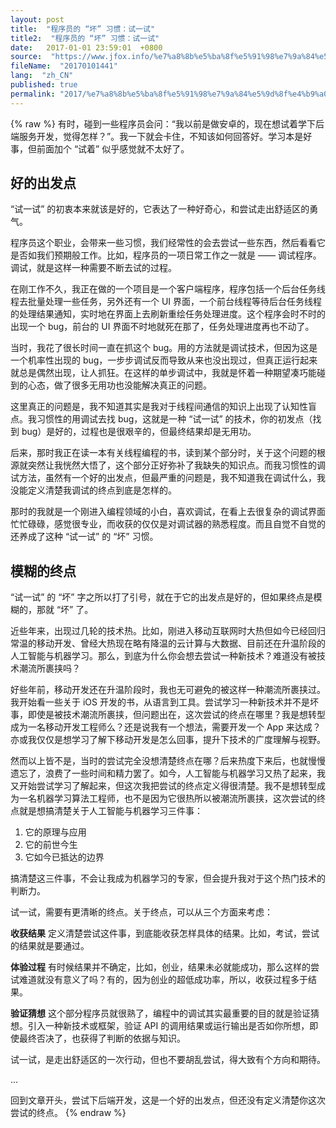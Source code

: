 ```yaml
---
layout: post
title:  "程序员的 “坏” 习惯：试一试"
title2:  "程序员的 “坏” 习惯：试一试"
date:   2017-01-01 23:59:01  +0800
source:  "https://www.jfox.info/%e7%a8%8b%e5%ba%8f%e5%91%98%e7%9a%84%e5%9d%8f%e4%b9%a0%e6%83%af%e8%af%95%e4%b8%80%e8%af%95.html"
fileName:  "20170101441"
lang:  "zh_CN"
published: true
permalink: "2017/%e7%a8%8b%e5%ba%8f%e5%91%98%e7%9a%84%e5%9d%8f%e4%b9%a0%e6%83%af%e8%af%95%e4%b8%80%e8%af%95.html"
---
```

{% raw %}
有时，碰到一些程序员会问：“我以前是做安卓的，现在想试着学下后端服务开发，觉得怎样？”。我一下就会卡住，不知该如何回答好。学习本是好事，但前面加个 “试着” 似乎感觉就不太好了。

## 好的出发点

“试一试” 的初衷本来就该是好的，它表达了一种好奇心，和尝试走出舒适区的勇气。

程序员这个职业，会带来一些习惯，我们经常性的会去尝试一些东西，然后看看它是否如我们预期般工作。比如，程序员的一项日常工作之一就是 —— 调试程序。调试，就是这样一种需要不断去试的过程。

在刚工作不久，我正在做的一个项目是一个客户端程序，程序包括一个后台任务线程去批量处理一些任务，另外还有一个 UI 界面，一个前台线程等待后台任务线程的处理结果通知，实时地在界面上去刷新重绘任务处理进度。这个程序会时不时的出现一个 bug，前台的 UI 界面不时地就死在那了，任务处理进度再也不动了。

当时，我花了很长时间一直在抓这个 bug。用的方法就是调试技术，但因为这是一个机率性出现的 bug，一步步调试反而导致从来也没出现过，但真正运行起来就总是偶然出现，让人抓狂。在这样的单步调试中，我就是怀着一种期望凑巧能碰到的心态，做了很多无用功也没能解决真正的问题。

这里真正的问题是，我不知道其实是我对于线程间通信的知识上出现了认知性盲点。我习惯性的用调试去找 bug，这就是一种 “试一试” 的技术，你的初发点（找到 bug）是好的，过程也是很艰辛的，但最终结果却是无用功。

后来，那时我正在读一本有关线程编程的书，读到某个部分时，关于这个问题的根源就突然让我恍然大悟了，这个部分正好弥补了我缺失的知识点。而我习惯性的调试方法，虽然有一个好的出发点，但最严重的问题是，我不知道我在调试什么，我没能定义清楚我调试的终点到底是怎样的。

那时的我就是一个刚进入编程领域的小白，喜欢调试，在看上去很复杂的调试界面忙忙碌碌，感觉很专业，而收获的仅仅是对调试器的熟悉程度。而且自觉不自觉的还养成了这种 “试一试” 的 “坏” 习惯。

## 模糊的终点

“试一试” 的 “坏” 字之所以打了引号，就在于它的出发点是好的，但如果终点是模糊的，那就 “坏” 了。

近些年来，出现过几轮的技术热。比如，刚进入移动互联网时大热但如今已经回归常温的移动开发、曾经大热现在略有降温的云计算与大数据、目前还在升温阶段的人工智能与机器学习。那么，到底为什么你会想去尝试一种新技术？难道没有被技术潮流所裹挟吗？

好些年前，移动开发还在升温阶段时，我也无可避免的被这样一种潮流所裹挟过。我开始看一些关于 iOS 开发的书，从语言到工具。尝试学习一种新技术并不是坏事，即使是被技术潮流所裹挟，但问题出在，这次尝试的终点在哪里？我是想转型成为一名移动开发工程师么？还是说我有一个想法，需要开发一个 App 来达成？亦或我仅仅是想学习了解下移动开发是怎么回事，提升下技术的广度理解与视野。

然而以上皆不是，当时的尝试完全没想清楚终点在哪？后来热度下来后，也就慢慢遗忘了，浪费了一些时间和精力罢了。如今，人工智能与机器学习又热了起来，我又开始尝试学习了解起来，但这次我把尝试的终点定义得很清楚。我不是想转型成为一名机器学习算法工程师，也不是因为它很热所以被潮流所裹挟，这次尝试的终点就是想搞清楚关于人工智能与机器学习三件事：

1. 它的原理与应用
2. 它的前世今生
3. 它如今已抵达的边界

搞清楚这三件事，不会让我成为机器学习的专家，但会提升我对于这个热门技术的判断力。

试一试，需要有更清晰的终点。关于终点，可以从三个方面来考虑：

**收获结果**
定义清楚尝试这件事，到底能收获怎样具体的结果。比如，考试，尝试的结果就是要通过。

**体验过程**
有时候结果并不确定，比如，创业，结果未必就能成功，那么这样的尝试难道就没有意义了吗？有的，因为创业的超低成功率，所以，收获过程多于结果。

**验证猜想**
这个部分程序员就很熟了，编程中的调试其实最重要的目的就是验证猜想。引入一种新技术或框架，验证 API 的调用结果或运行输出是否如你所想，即使最终否决了，也获得了判断的依据与知识。

试一试，是走出舒适区的一次行动，但也不要胡乱尝试，得大致有个方向和期待。

…

回到文章开头，尝试下后端开发，这是一个好的出发点，但还没有定义清楚你这次尝试的终点。
{% endraw %}
